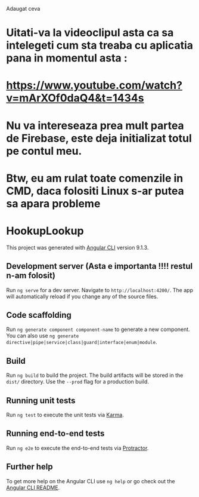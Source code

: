 Adaugat ceva
# Uitati-va la videoclipul asta ca sa intelegeti cum sta treaba cu aplicatia pana in momentul asta :
# https://www.youtube.com/watch?v=mArXOf0daQ4&t=1434s
# Nu va intereseaza prea mult partea de Firebase, este deja initializat totul pe contul meu.
# Btw, eu am rulat toate comenzile in CMD, daca folositi Linux s-ar putea sa apara probleme

# HookupLookup

This project was generated with [Angular CLI](https://github.com/angular/angular-cli) version 9.1.3.

## Development server (Asta e importanta !!!! restul n-am folosit)

Run `ng serve` for a dev server. Navigate to `http://localhost:4200/`. The app will automatically reload if you change any of the source files.

## Code scaffolding

Run `ng generate component component-name` to generate a new component. You can also use `ng generate directive|pipe|service|class|guard|interface|enum|module`.

## Build

Run `ng build` to build the project. The build artifacts will be stored in the `dist/` directory. Use the `--prod` flag for a production build.

## Running unit tests

Run `ng test` to execute the unit tests via [Karma](https://karma-runner.github.io).

## Running end-to-end tests

Run `ng e2e` to execute the end-to-end tests via [Protractor](http://www.protractortest.org/).

## Further help

To get more help on the Angular CLI use `ng help` or go check out the [Angular CLI README](https://github.com/angular/angular-cli/blob/master/README.md).
